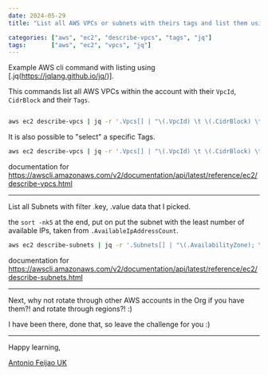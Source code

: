 ```yaml
---
date: 2024-05-29
title: "List all AWS VPCs or subnets with theirs tags and list them using jquery"

categories: ["aws", "ec2", "describe-vpcs", "tags", "jq"]
tags:       ["aws", "ec2", "vpcs", "jq"]
---
```


Example AWS cli command with listing using [.jq(https://jqlang.github.io/jq/)].

This commands list all AWS VPCs within the account with their `VpcId`, `CidrBlock` and their `Tags`.

```bash

aws ec2 describe-vpcs | jq -r '.Vpcs[] | "\(.VpcId) \t \(.CidrBlock) \t \(.Tags[] | "\(.Key); \(.Value)" )" '

```

It is also possible to "select" a specific Tags.


```bash
aws ec2 describe-vpcs | jq -r '.Vpcs[] | "\(.VpcId) \t \(.CidrBlock) \t \(.Tags[] | select(.Key == "Application") | .Value)" '
```

documentation for <https://awscli.amazonaws.com/v2/documentation/api/latest/reference/ec2/describe-vpcs.html>

---

List all Subnets with filter .key, .value data that I picked.

the `sort -nk5` at the end, put on put the subnet with the least number of available IPs, taken from `.AvailableIpAddressCount`.

```bash
aws ec2 describe-subnets | jq -r '.Subnets[] | "\(.AvailabilityZone); \(.AvailabilityZoneId); \(.VpcId); \(.CidrBlock); \t \(.AvailableIpAddressCount); \t \(.Tags[] | select(.Key == "Name")| .Value)  "  ' | sort -nk5
```

documentation for <https://awscli.amazonaws.com/v2/documentation/api/latest/reference/ec2/describe-subnets.html>

---

Next, why not rotate through other AWS accounts in the Org if you have them?! and rotate through regions?! :)

I have been there, done that, so leave the challenge for you :)

---

Happy learning,

[Antonio Feijao UK](https://www.antoniofeijao.com/)
